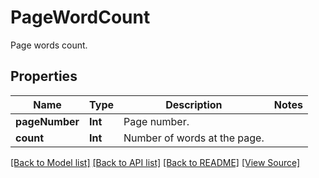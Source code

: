 # PageWordCount
Page words count.

## Properties
Name | Type | Description | Notes
------------ | ------------- | ------------- | -------------
**pageNumber** | **Int** | Page number. | 
**count** | **Int** | Number of words at the page. | 

[[Back to Model list]](../README.md#documentation-for-models) [[Back to API list]](../README.md#documentation-for-api-endpoints) [[Back to README]](../README.md) [[View Source]](../src/models/PageWordCount.ts)

